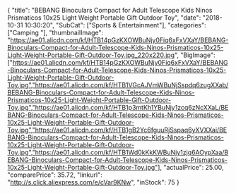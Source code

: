 {
	"title": "BEBANG Binoculars Compact for Adult Telescope Kids Ninos Prismaticos 10x25 Light Weight Portable Gift Outdoor Toy",
	"date": "2018-10-31 10:30:20",
	"SubCat": ["Sports & Entertainment"],
	"categories": ["Camping "],
	"thumbnailImage": "https://ae01.alicdn.com/kf/HTB14pGzKXOWBuNjy0Fiq6xFxVXaY/BEBANG-Binoculars-Compact-for-Adult-Telescope-Kids-Ninos-Prismaticos-10x25-Light-Weight-Portable-Gift-Outdoor-Toy.jpg_220x220.jpg",
	"BigImage": ["https://ae01.alicdn.com/kf/HTB14pGzKXOWBuNjy0Fiq6xFxVXaY/BEBANG-Binoculars-Compact-for-Adult-Telescope-Kids-Ninos-Prismaticos-10x25-Light-Weight-Portable-Gift-Outdoor-Toy.jpg","https://ae01.alicdn.com/kf/HTB1VGcAJVmWBuNjSspdq6zugXXab/BEBANG-Binoculars-Compact-for-Adult-Telescope-Kids-Ninos-Prismaticos-10x25-Light-Weight-Portable-Gift-Outdoor-Toy.jpg","https://ae01.alicdn.com/kf/HTB1p3mtKh1YBuNjy1zcq6zNcXXaL/BEBANG-Binoculars-Compact-for-Adult-Telescope-Kids-Ninos-Prismaticos-10x25-Light-Weight-Portable-Gift-Outdoor-Toy.jpg","https://ae01.alicdn.com/kf/HTB1gB2Yc6fguuRjSspaq6yXVXXai/BEBANG-Binoculars-Compact-for-Adult-Telescope-Kids-Ninos-Prismaticos-10x25-Light-Weight-Portable-Gift-Outdoor-Toy.jpg","https://ae01.alicdn.com/kf/HTB1Wd0kKkKWBuNjy1zjq6AOypXaa/BEBANG-Binoculars-Compact-for-Adult-Telescope-Kids-Ninos-Prismaticos-10x25-Light-Weight-Portable-Gift-Outdoor-Toy.jpg"],
	"actualPrice": 25.00,
	"comparePrice": 35.72,
	"linkurl": "http://s.click.aliexpress.com/e/cVar9KNw",
	"inStock": 75
}
